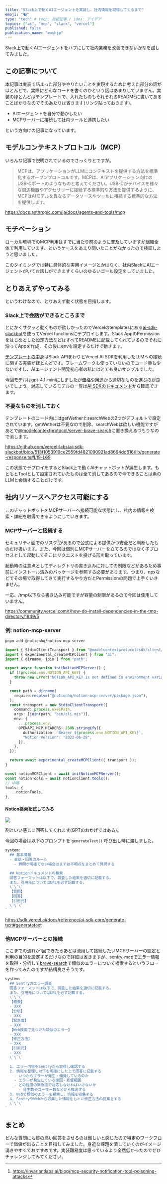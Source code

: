 ```yaml
---
title: "Slack上で動くAIエージェントを実装し、社内情報を取得してくるまで"
emoji: "🐿️"
type: "tech" # tech: 技術記事 / idea: アイデア
topics: ["ai", "mcp", "slack", "vercel"]
published: false
publication_name: "moshjp"
---
```


Slack上で動くAIエージェントをハブにして社内業務を改善できないかなを試してみました。

## この記事について

本記事は実装で詰まった部分ややりたいことを実現するために考えた部分の話がほとんどで、実際にどんなコードを書くのかという話はあまりしていません。実装のほとんどはテンプレートで、入れたものもそれぞれのREADMEに書いてあることばかりなのでそのあたりは省きます(リンク貼っておきます)。

- AIエージェントを自分で動かしたい
- MCPサーバーに接続して社内ツールと連携したい

という方向けの記事になっています。

## モデルコンテキストプロトコル（MCP）

いろんな記事で説明されているのでさっくりとですが。

>MCPは、アプリケーションがLLMにコンテキストを提供する方法を標準化するオープンプロトコルです。MCPは、AIアプリケーション向けのUSB-Cポートのようなものと考えてください。USB-Cがデバイスを様々な周辺機器やアクセサリーに接続する標準的な方法を提供するように、MCPはAIモデルを異なるデータソースやツールに接続する標準的な方法を提供します。

https://docs.anthropic.com/ja/docs/agents-and-tools/mcp

## モチベーション

ローカル環境でのMCP利用はすでに当たり前のように普及していますが組織全体で利用しています、というケースをあまり聞いたことがなかったので検証しようと思いました。

このタイミングでは特に具体的な実用イメージとかはなく、社内SlackにAIエージェントがいてお話しができますくらいのゆるいゴール設定をしていました。

## とりあえずやってみる

というわけなので、とりあえず動く状態を目指します。

### Slack上で会話ができるところまで

とにかくサクッと動くものが欲しかったのでVercelのtemplatesにある[ai-sdk-slackbot](https://vercel.com/templates/other/ai-sdk-slackbot)を使ってVercel functionsにデプロイします。Slack AppのPermissionをはじめとした設定方法などはすべてREADMEに記載してくれているのでそれに沿ってAppを作成、その後にenvを設定するだけで動きます。

[テンプレートの中身](https://github.com/vercel-labs/ai-sdk-slackbot)はSlack APIまわりとVercel AI SDKを利用したLLMへの接続に関する実装がほとんどです。フレームワークも使っていないのでコード量も少ないですし、AIエージェント開発初心者の私にはとても良いサンプルでした。

今回モデルはgpt-4.1-miniにしましたが[価格や用途](https://openai.com/api/pricing/)から適切なものを選ぶのが良いでしょう。対応しているモデルの一覧は[AI SDKのドキュメント](https://sdk.vercel.ai/docs/introduction)から確認できます。

### 不要なものを消しておく

テンプレートのコード内にはgetWetherとsearchWebの2つがデフォルトで設定されています。getWetherは不要なので削除、searchWebは欲しい機能ですがあとで[@modelcontextprotocol/server-brave-search](https://github.com/modelcontextprotocol/servers/tree/main/src/brave-search)に置き換えるつもりなので消します。

https://github.com/vercel-labs/ai-sdk-slackbot/blob/513f1053919ce2559fd4821090921ad8664dd616/lib/generate-response.ts#L19-L69

この状態でデプロイをするとSlack上で動くAIチャットボットが誕生します。もともとToolとして設定されていたものは全て消してあるので今できることは素のLLMと会話することだけです。

## 社内リソースへアクセス可能にする

このチャットボットをMCPサーバーへ接続可能な状態にし、社内の情報を検索・詳細を取得できるようにしていきます。

### MCPサーバーと接続する

セキュリティ面でのリスク[^1]があるので公式による提供かつ安全だと判断したものだけ扱います。また、今回は個別にMCPサーバーを立てるのではなく子プロセスとして起動してそこにリクエストを投げる形を取っています。

起動時の注意点としてディレクトリの書き込みに対しての制限などがあるため事前にインストール済みのパッケージを参照する必要があります。つまり、npxなどでその場で取得してきて実行するやり方だとPermissionの問題で上手くいきません。

一応、/tmp以下なら書き込み可能ですが容量の制限があるので今回は使用していません。

https://community.vercel.com/t/how-do-install-dependencies-in-the-tmp-directory/1849/5

### 例: notion-mcp-server

```sh
pnpm add @notionhq/notion-mcp-server
```

```ts:notion-mcp.ts
import { StdioClientTransport } from "@modelcontextprotocol/sdk/client/stdio.js";
import { experimental_createMCPClient } from "ai";
import { dirname, join } from "path";

export async function initNotionMCPServer() {
  if (!process.env.NOTION_API_KEY) {
    throw new Error("NOTION_API_KEY is not defined in environment variables");
  }

  const path = dirname(
    require.resolve("@notionhq/notion-mcp-server/package.json"),
  );
  const transport = new StdioClientTransport({
    command: process.execPath,
    args: [join(path, "bin/cli.mjs")],
    env: {
      ...process.env,
      OPENAPI_MCP_HEADERS: JSON.stringify({
        Authorization: `Bearer ${process.env.NOTION_API_KEY}`,
        "Notion-Version": "2022-06-28",
      }),
    },
  });

  return await experimental_createMCPClient({ transport });
}
```

```ts:generate-response.ts
const notionMCPClient = await initNotionMCPServer();
const notionTools = await notionClient.tools();
// 中略
tools: {
  ...notionTools,
},
```

#### Notion検索を試してみる

![](/images/fcba8b9c83fee4/slack.jpg)

割といい感じに回答してくれます(GPTのおかげではある)。

今回の場合は以下のプロンプトを `generateText()` 呼び出し時に渡しました。

```js:generate-text.ts
system: `
  ## 基本情報
  - 会話・回答のルール
    - 質問が明確でない場合はまずは不明点をまとめて質問する

  ## Notionドキュメントの検索
  回答フォーマットは以下で、調査した結果を適切に記載する。
  また、引用元についてはURLを必ず記載する。
  \`\`\`
  【質問】
  【回答】
  【引用元】
  \`\`\`
`
```

https://sdk.vercel.ai/docs/reference/ai-sdk-core/generate-text#generatetext

### 他MCPサーバーとの接続

ここまでの流れが1回できたらあとは流用して接続したいMCPサーバーの設定と利用の目的を設定するだけなので詳細は省きますが、[sentry-mcp](https://github.com/getsentry/sentry-mcp)でエラー情報を取得・分析して[brave-search](https://github.com/modelcontextprotocol/servers/tree/main/src/brave-search)で類似のエラーについて検索するというフローを作ってみたのですが結構良さそうです。

```js:generate-text.ts
system: `
  ## Sentryのエラー調査
  回答フォーマットは以下で、調査した結果を適切に記載する。
  また、引用元についてはURLを必ず記載する。
  \`\`\`
  【概要】
  - XXX
  【分析】
  - XXX
  【緊急度】
  - XXX
  【Web検索で見つけた類似のエラー】
  - XXX
  【修正方法】
  - XXX
  【引用元】
  - XXX
  \`\`\`

  1. エラー内容をSentryから取得し確認する
  2. 情報を整理し以下を明確にした上で回答に記載する
    - いつからエラーが発生・頻発しているのか
    - エラーが発生している原因・影響範囲
    - どの程度の緊急度で対応しなければいけないか
      - 発生数やユーザー数などから推測する
  3. Webで類似のエラーを検索し、情報を収集する
  4. SentryやWebから収集した情報をもとに修正方法の提案をする
  \`\`\`
`
```

## まとめ

どんな質問にも質の高い回答をさせるのは難しいと感じたので特定のワークフローで価値が出ることを目指してみました。身近な課題を潰していくのがイメージ湧きやすくておすすめです。実装難易度は思っているより全然低かったのでぜひチャレンジしてみてください。

[^1]: https://invariantlabs.ai/blog/mcp-security-notification-tool-poisoning-attacks

